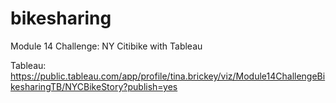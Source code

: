 # bikesharing

Module 14 Challenge: NY Citibike with Tableau

Tableau: https://public.tableau.com/app/profile/tina.brickey/viz/Module14ChallengeBikesharingTB/NYCBikeStory?publish=yes
